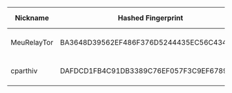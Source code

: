 | Nickname |  Hashed Fingerprint	| Or Addresses | Contact | Running | Flags | Last Seen | First Seen | Last Restarted | Advertised Bandwidth | Platform | Version | Version Status | Recommended Version | Verified hostnames | Exit policy |
|---|---|---|---|---|---|---|---|---|---|---|---|---|---|---|---|
|MeuRelayTor | BA3648D39562EF486F376D5244435EC56C434083 | ["72.60.0.7:9001","[2a02:4780:14:1e49::1]:9001"] | estudante@exemplo.com | true | Running, V2Dir, Valid | 2025-08-09 04:00:00 | 2025-08-09 00:00:00 | 2025-08-08 23:16:18 | 0 | Tor 0.4.8.10 on Linux | 0.4.8.10 | recommended | true | ["srv937921.hstgr.cloud"] | ["reject *:*"]|
|cparthiv | DAFDCD1FB4C91DB3389C76EF057F3C9EF678912B | ["50.35.11.234:9011"] | tor@parthiv.dev | true | Running, V2Dir, Valid | 2025-08-09 04:00:00 | 2025-08-09 03:00:00 | 2025-08-09 02:59:36 | 0 | Tor 0.4.8.17 on Linux | 0.4.8.17 | recommended | true | N/A | ["reject *:*"]|
